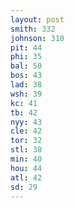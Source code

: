 ```yaml
---
layout: post
smith: 332
johnson: 310
pit: 44
phi: 35
bal: 50
bos: 43
lad: 38
wsh: 39
kc: 41
tb: 42
nyy: 43
cle: 42
tor: 32
stl: 38
min: 40
hou: 44
atl: 42
sd: 29
---
```

